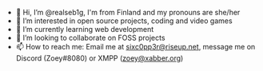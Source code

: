 - 👋 Hi, I’m @realseb1g, I'm from Finland and my pronouns are she/her
- 👀 I’m interested in open source projects, coding and video games
- 🌱 I’m currently learning web development
- 💞️ I’m looking to collaborate on FOSS projects
- 📫 How to reach me: Email me at sixc0pp3r@riseup.net, message me on Discord (Zoey#8080) or XMPP (zoey@xabber.org)

<!---
realseb1g/realseb1g is a ✨ special ✨ repository because its `README.md` (this file) appears on your GitHub profile.
You can click the Preview link to take a look at your changes.
--->

